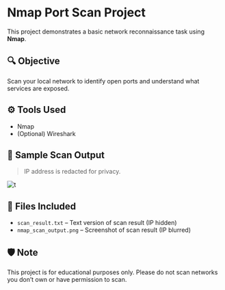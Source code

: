 # Nmap Port Scan Project

This project demonstrates a basic network reconnaissance task using **Nmap**.

## 🔍 Objective
Scan your local network to identify open ports and understand what services are exposed.

## ⚙️ Tools Used
- Nmap
- (Optional) Wireshark

## 📄 Sample Scan Output
> IP address is redacted for privacy.

![<img width="1916" height="797" alt="nmap-scan_output" src="https://github.com/user-attachments/assets/cda4a52b-d0d7-49f1-a7a3-f6ebc0885322" />
t](nmap_scan_output.png)

## 📁 Files Included
- `scan_result.txt` – Text version of scan result (IP hidden)
- `nmap_scan_output.png` – Screenshot of scan result (IP blurred)

## 🛡️ Note
This project is for educational purposes only. Please do not scan networks you don’t own or have permission to scan.
